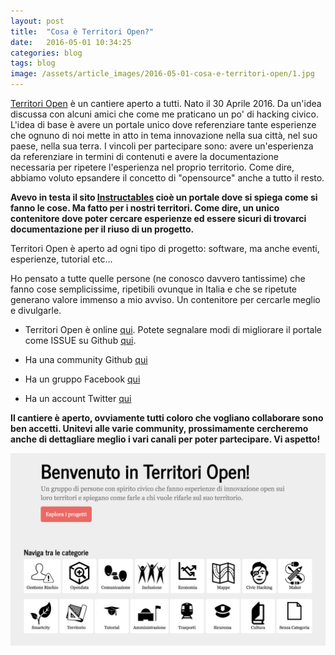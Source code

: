 ```yaml
---
layout: post
title:  "Cosa è Territori Open?"
date:   2016-05-01 10:34:25
categories: blog
tags: blog
image: /assets/article_images/2016-05-01-cosa-e-territori-open/1.jpg
---
```


[Territori Open](http://territoriopen.github.io/website/) è un cantiere aperto a tutti. Nato il 30 Aprile 2016. Da un'idea discussa con alcuni amici che come me praticano un po' di hacking civico. L'idea di base è avere un portale unico dove referenziare tante esperienze che ognuno di noi mette in atto in tema innovazione nella sua città, nel suo paese, nella sua terra. I vincoli per partecipare sono: avere un'esperienza da referenziare in termini di contenuti e avere la documentazione necessaria per ripetere l'esperienza nel proprio territorio. Come dire, abbiamo voluto epsandere il concetto di "opensource" anche a tutto il resto.

**Avevo in testa il sito [Instructables](http://www.instructables.com/) cioè un portale dove si spiega come si fanno le cose. Ma fatto per i nostri territori. Come dire, un unico contenitore dove poter cercare esperienze ed essere sicuri di trovarci documentazione per il riuso di un progetto.**

Territori Open è aperto ad ogni tipo di progetto: software, ma anche eventi, esperienze, tutorial etc...

Ho pensato a tutte quelle persone (ne conosco davvero tantissime) che fanno cose semplicissime, ripetibili ovunque in Italia e che se ripetute generano valore immenso a mio avviso. Un contenitore per cercarle meglio e divulgarle.

* Territori Open è online [qui](http://territoriopen.github.io/website/). Potete segnalare modi di migliorare il portale come ISSUE su Github [qui](https://github.com/TerritoriOpen/website).

* Ha una community Github [qui](https://github.com/TerritoriOpen)

* Ha un gruppo Facebook [qui](https://www.facebook.com/groups/1025310097555751/)

* Ha un account Twitter [qui](https://twitter.com/territoriopen)

**Il cantiere è aperto, ovviamente tutti coloro che vogliano collaborare sono ben accetti. Unitevi alle varie community, prossimamente cercheremo anche di dettagliare meglio i vari canali per poter partecipare. Vi aspetto!**

![Territori Open](/assets/article_images/2016-05-01-cosa-e-territori-open/3.png)
